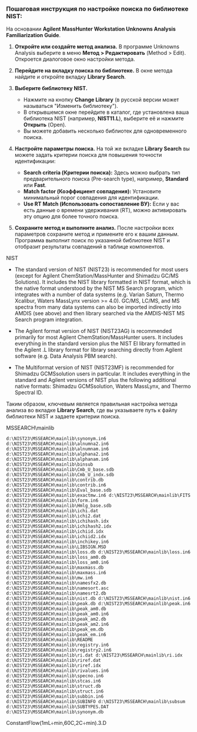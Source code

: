 ### Пошаговая инструкция по настройке поиска по библиотеке NIST:

На основании **Agilent MassHunter Workstation Unknowns Analysis Familiarization Guide**.

1.  **Откройте или создайте метод анализа.** В программе Unknowns Analysis выберите в меню **Метод > Редактировать** (Method > Edit). Откроется диалоговое окно настройки метода.

2.  **Перейдите на вкладку поиска по библиотеке.** В окне метода найдите и откройте вкладку **Library Search**.

3.  **Выберите библиотеку NIST.**
    *   Нажмите на кнопку **Change Library** (в русской версии может называться "Изменить библиотеку").
    *   В открывшемся окне перейдите в каталог, где установлена ваша библиотека NIST (например, **NIST11.L**), выберите её и нажмите **Открыть** (Open).
    *   Вы можете добавить несколько библиотек для одновременного поиска.

4.  **Настройте параметры поиска.** На той же вкладке **Library Search** вы можете задать критерии поиска для повышения точности идентификации:
    *   **Search criteria (Критерии поиска):** Здесь можно выбрать тип предварительного поиска (Pre-search type), например, **Standard** или **Fast**.
    *   **Match factor (Коэффициент совпадения):** Установите минимальный порог совпадения для идентификации.
    *   **Use RT Match (Использовать сопоставление ВУ):** Если у вас есть данные о времени удерживания (RT), можно активировать эту опцию для более точного поиска.

5.  **Сохраните метод и выполните анализ.** После настройки всех параметров сохраните метод и примените его к вашим данным. Программа выполнит поиск по указанной библиотеке NIST и отобразит результаты совпадений в таблице компонентов.

NIST

* The standard version of NIST (NIST23) is recommended for most users (except for Agilent ChemStation/MassHunter and Shimadzu GC/MS Solutions). It includes the NIST library formatted in NIST format, which is the native format understood by the NIST MS Search program, which integrates with a number of data systems (e.g. Varian Saturn, Thermo Xcalibur, Waters MassLynx version >= 4.0). GC/MS, LC/MS, and MS spectra from many data systems can also be imported indirectly into AMDIS (see above) and then library searched via the AMDIS-NIST MS Search program integration.

* The Agilent format version of NIST (NIST23AG) is recommended primarily for most Agilent ChemStation/MassHunter users. It includes everything in the standard version plus the NIST EI library formatted in the Agilent .L library format for library searching directly from Agilent software (e.g. Data Analysis PBM search).

* The Multiformat version of NIST (NIST23MF) is recommended for Shimadzu GCMSsolution users in particular. It includes everything in the standard and Agilent versions of NIST plus the following additional native formats: Shimadzu GCMSsolution, Waters MassLynx, and Thermo Spectral ID.

Таким образом, ключевым является правильная настройка метода анализа во вкладке **Library Search**, где вы указываете путь к файлу библиотеки NIST и задаете критерии поиска.

MSSEARCH\mainlib

```
d:\NIST23\MSSEARCH\mainlib\synonym.in6 d:\NIST23\MSSEARCH\mainlib\alnumna2.in6 d:\NIST23\MSSEARCH\mainlib\alnumnam.in6 d:\NIST23\MSSEARCH\mainlib\alphana2.in6 d:\NIST23\MSSEARCH\mainlib\alphanam.in6 d:\NIST23\MSSEARCH\mainlib\binsub d:\NIST23\MSSEARCH\mainlib\Cmb_U_base.sdb d:\NIST23\MSSEARCH\mainlib\Cmb_U_indx.sdb d:\NIST23\MSSEARCH\mainlib\contrib.db d:\NIST23\MSSEARCH\mainlib\contrib.in6 d:\NIST23\MSSEARCH\mainlib\Eval_base.sdb d:\NIST23\MSSEARCH\mainlib\exactmw.in6 d:\NIST23\MSSEARCH\mainlib\FITS d:\NIST23\MSSEARCH\mainlib\form.in6 d:\NIST23\MSSEARCH\mainlib\Hmlg_base.sdb d:\NIST23\MSSEARCH\mainlib\ichi.dat d:\NIST23\MSSEARCH\mainlib\ichi2.dat d:\NIST23\MSSEARCH\mainlib\ichihash.idx d:\NIST23\MSSEARCH\mainlib\ichihash2.idx d:\NIST23\MSSEARCH\mainlib\ichiid.idx d:\NIST23\MSSEARCH\mainlib\ichiid2.idx d:\NIST23\MSSEARCH\mainlib\inchikey.in6 d:\NIST23\MSSEARCH\mainlib\LIBSIGN.MSD d:\NIST23\MSSEARCH\mainlib\loss.db d:\NIST23\MSSEARCH\mainlib\loss.in6 d:\NIST23\MSSEARCH\mainlib\loss_am0.db d:\NIST23\MSSEARCH\mainlib\loss_am0.in6 d:\NIST23\MSSEARCH\mainlib\maxmass.db d:\NIST23\MSSEARCH\mainlib\maxmass.in6 d:\NIST23\MSSEARCH\mainlib\mw.in6 d:\NIST23\MSSEARCH\mainlib\namesfx2.db d:\NIST23\MSSEARCH\mainlib\namesort.asc d:\NIST23\MSSEARCH\mainlib\namesrt2.db d:\NIST23\MSSEARCH\mainlib\nist.db d:\NIST23\MSSEARCH\mainlib\nist.in6 d:\NIST23\MSSEARCH\mainlib\peak.db d:\NIST23\MSSEARCH\mainlib\peak.in6 d:\NIST23\MSSEARCH\mainlib\peak_am0.db d:\NIST23\MSSEARCH\mainlib\peak_am0.in6 d:\NIST23\MSSEARCH\mainlib\peak_am2.db d:\NIST23\MSSEARCH\mainlib\peak_am2.in6 d:\NIST23\MSSEARCH\mainlib\peak_em.db d:\NIST23\MSSEARCH\mainlib\peak_em.in6 d:\NIST23\MSSEARCH\mainlib\README d:\NIST23\MSSEARCH\mainlib\registry.in6 d:\NIST23\MSSEARCH\mainlib\registry2.in6 d:\NIST23\MSSEARCH\mainlib\ri.dat d:\NIST23\MSSEARCH\mainlib\ri.idx d:\NIST23\MSSEARCH\mainlib\riref.dat d:\NIST23\MSSEARCH\mainlib\riref.idx d:\NIST23\MSSEARCH\mainlib\rivalues.in6 d:\NIST23\MSSEARCH\mainlib\specno.in6 d:\NIST23\MSSEARCH\mainlib\stcas.in6 d:\NIST23\MSSEARCH\mainlib\struct.db d:\NIST23\MSSEARCH\mainlib\struct.in6 d:\NIST23\MSSEARCH\mainlib\subbin.in6 d:\NIST23\MSSEARCH\mainlib\SUBINFO d:\NIST23\MSSEARCH\mainlib\subsum d:\NIST23\MSSEARCH\mainlib\SUBTYPES.DAT d:\NIST23\MSSEARCH\mainlib\synonym.db
```

ConstantFlow(1mL÷min,60C,2C÷min).3.D
